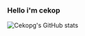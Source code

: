 ### Hello i'm cekop

![Cekopg's GitHub stats](https://github-readme-stats.vercel.app/api?username=cekop8&show_icons=true&theme=radical)
